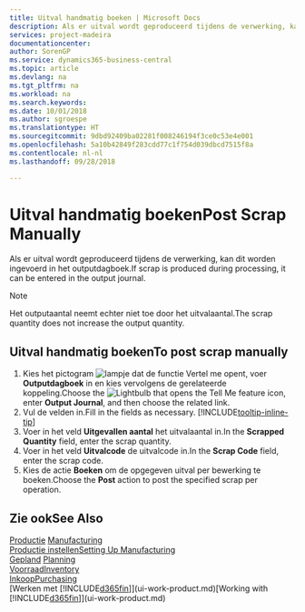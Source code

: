 ```yaml
---
title: Uitval handmatig boeken | Microsoft Docs
description: Als er uitval wordt geproduceerd tijdens de verwerking, kan dit worden ingevoerd in het outputdagboek. Het outputaantal neemt echter niet toe door het uitvalaantal.
services: project-madeira
documentationcenter: 
author: SorenGP
ms.service: dynamics365-business-central
ms.topic: article
ms.devlang: na
ms.tgt_pltfrm: na
ms.workload: na
ms.search.keywords: 
ms.date: 10/01/2018
ms.author: sgroespe
ms.translationtype: HT
ms.sourcegitcommit: 9dbd92409ba02281f008246194f3ce0c53e4e001
ms.openlocfilehash: 5a10b42849f283cdd77c1f754d039dbcd7515f8a
ms.contentlocale: nl-nl
ms.lasthandoff: 09/28/2018

---
```

# <a name="post-scrap-manually"></a><span data-ttu-id="61a56-104">Uitval handmatig boeken</span><span class="sxs-lookup"><span data-stu-id="61a56-104">Post Scrap Manually</span></span>
<span data-ttu-id="61a56-105">Als er uitval wordt geproduceerd tijdens de verwerking, kan dit worden ingevoerd in het outputdagboek.</span><span class="sxs-lookup"><span data-stu-id="61a56-105">If scrap is produced during processing, it can be entered in the output journal.</span></span> 

> [!NOTE]
> <span data-ttu-id="61a56-106">Het outputaantal neemt echter niet toe door het uitvalaantal.</span><span class="sxs-lookup"><span data-stu-id="61a56-106">The scrap quantity does not increase the output quantity.</span></span>  

## <a name="to-post-scrap-manually"></a><span data-ttu-id="61a56-107">Uitval handmatig boeken</span><span class="sxs-lookup"><span data-stu-id="61a56-107">To post scrap manually</span></span>  
1. <span data-ttu-id="61a56-108">Kies het pictogram ![lampje dat de functie Vertel me opent](media/ui-search/search_small.png "Vertel me wat u wilt doen"), voer **Outputdagboek** in en kies vervolgens de gerelateerde koppeling.</span><span class="sxs-lookup"><span data-stu-id="61a56-108">Choose the ![Lightbulb that opens the Tell Me feature](media/ui-search/search_small.png "Tell me what you want to do") icon, enter **Output Journal**, and then choose the related link.</span></span>  
2. <span data-ttu-id="61a56-109">Vul de velden in.</span><span class="sxs-lookup"><span data-stu-id="61a56-109">Fill in the fields as necessary.</span></span> [!INCLUDE[tooltip-inline-tip](includes/tooltip-inline-tip_md.md)]  
3. <span data-ttu-id="61a56-110">Voer in het veld **Uitgevallen aantal** het uitvalaantal in.</span><span class="sxs-lookup"><span data-stu-id="61a56-110">In the **Scrapped Quantity** field, enter the scrap quantity.</span></span>  
4. <span data-ttu-id="61a56-111">Voer in het veld **Uitvalcode** de uitvalcode in.</span><span class="sxs-lookup"><span data-stu-id="61a56-111">In the **Scrap Code** field, enter the scrap code.</span></span>  
5. <span data-ttu-id="61a56-112">Kies de actie **Boeken** om de opgegeven uitval per bewerking te boeken.</span><span class="sxs-lookup"><span data-stu-id="61a56-112">Choose the **Post** action to post the specified scrap per operation.</span></span>  

## <a name="see-also"></a><span data-ttu-id="61a56-113">Zie ook</span><span class="sxs-lookup"><span data-stu-id="61a56-113">See Also</span></span>  
<span data-ttu-id="61a56-114">[Productie](production-manage-manufacturing.md)  </span><span class="sxs-lookup"><span data-stu-id="61a56-114">[Manufacturing](production-manage-manufacturing.md)  </span></span>  
[<span data-ttu-id="61a56-115">Productie instellen</span><span class="sxs-lookup"><span data-stu-id="61a56-115">Setting Up Manufacturing</span></span>](production-configure-production-processes.md)  
<span data-ttu-id="61a56-116">[Gepland](production-planning.md)    </span><span class="sxs-lookup"><span data-stu-id="61a56-116">[Planning](production-planning.md)    </span></span>  
[<span data-ttu-id="61a56-117">Voorraad</span><span class="sxs-lookup"><span data-stu-id="61a56-117">Inventory</span></span>](inventory-manage-inventory.md)  
[<span data-ttu-id="61a56-118">Inkoop</span><span class="sxs-lookup"><span data-stu-id="61a56-118">Purchasing</span></span>](purchasing-manage-purchasing.md)  
<span data-ttu-id="61a56-119">[Werken met [!INCLUDE[d365fin](includes/d365fin_md.md)]](ui-work-product.md)</span><span class="sxs-lookup"><span data-stu-id="61a56-119">[Working with [!INCLUDE[d365fin](includes/d365fin_md.md)]](ui-work-product.md)</span></span>

